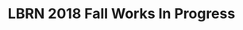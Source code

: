 ---
layout: post
title: LBRN 2018 Fall Works In Progress
categories: events
eventDate: December 7, 2018
startTime: 12:00pm
endTime: 1:30pm
textOnUrl: LBRN 2018 Fall Works In Progress
link: https://lbrn.lsu.edu/lbrn-works-in-progress.html
description: The Work In Progress Seminars are presentations by LBRN PI's where they present their research progress and have an opportunity for input from their peers and mentors in a collaborative setting.
---